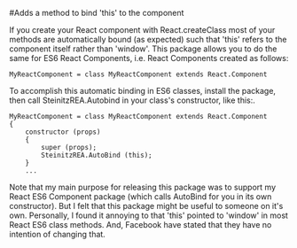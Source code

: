 #Adds a method to bind 'this' to the component

If you create your React component with React.createClass most of your methods are automatically bound (as expected) such that 'this' refers to the component itself rather than 'window'.  This package allows you to do the same for ES6 React Components, i.e. React Components created as follows:
 
    MyReactComponent = class MyReactComponent extends React.Component
    
To accomplish this automatic binding in ES6 classes, install the package, then call SteinitzREA.Autobind in your class's constructor, like this:.

    MyReactComponent = class MyReactComponent extends React.Component
    {
        constructor (props)
        {
            super (props);
            SteinitzREA.AutoBind (this);
        }
        ...
        
Note that my main purpose for releasing this package was to support my React ES6 Component package (which calls AutoBind for you in its own constructor).  But I felt that this package might be useful to someone on it's own.  Personally, I found it annoying to that 'this' pointed to 'window' in most React ES6 class methods.  And, Facebook have stated that they have no intention of changing that.
